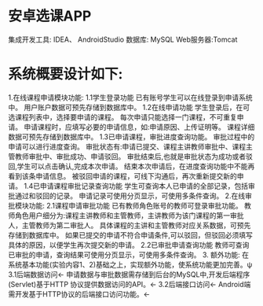 # 安卓选课APP
集成开发工具: IDEA、 AndroidStudio
数据库: MySQL
Web服务器:Tomcat

# 系统概要设计如下:
1.在线课程申请模块功能:
1.1学生登录功能
已有账号学生可以在线登录到申请系统中。
用户账户数据可预先存储到数据库中。
1.2在线申请功能
学生登录后，在可选课程列表中，选择要申请的课程。
每次申请只能选择一门课程，不可重复申请。
申请课程时，应填写必要的申请信息，如:申请原因、上传证明等。
课程详细数据可预先存储到数据库中。
1.3已申请课程，审批进度查询功能。
审批过程中的申请可以进行进度查询。
审批状态有:申请已提交、课程主讲教师审批中、课程主管教师审批中、审批成功、申请驳回。
审批结束后,也就是审批状态为成功或者驳回,学生可以点击确认,完成本次申请。
结束本次申请后，在进度查询功能中不能再看到该条申请信息。
被驳回申请的课程，可线下沟通后，再次重新提交新的申请。
1.4已申请课程审批记录查询功能
学生可查询本人已申请的全部记录，包括审批通过和驳回的记录。
申请记录可使用分页显示，可使用多条件查询。
2.在线审批模块功能:
2.1课程申请审批功能
已有教师角色账号的教师可登录审批功能。
教师角色用户细分为:课程主讲教师和主管教师，主讲教师为该门课程的第一审批人，主管教师为第二审批人。
具体课程的主讲和主管教师对应关系数据，可预先存储到数据库中。
如果已提交的申请不符合申请条件,可以驳回，但驳回必须填写具体的原因，以便学生再次提交新的申请。
2.2已审批申请查询功能
教师可查询已审批的申请，查询结果可使用分页显示，可使用多条件查询。
3. 额外功能: 
在系统基本功能(实验内容1、2)基础之上，实现额外功能，使系统功能更加完善。ψ
3.1后端数据访问←
申请数据与审批数据需存储到后台的MySQL中,开发后端程序(Servlet)基于HTTP
协议提供数据访问的API。←
3.2后端接口访问←
Android端需开发基于HTTP协议的后端接口访问功能。←
